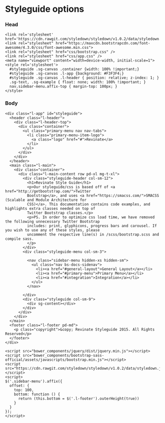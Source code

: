 # Styleguide options

### Head
    <link rel='stylesheet' href='https://cdn.rawgit.com/styledown/styledown/v1.0.2/data/styledown.css'>
    <link rel="stylesheet" href="https://maxcdn.bootstrapcdn.com/font-awesome/4.3.0/css/font-awesome.min.css">
    <link rel="stylesheet" href="css/bootstrap.css" />
    <link rel="stylesheet" href="css/app.css" />
    <meta name="viewport" content="width=device-width, initial-scale=1">
    <style rel='stylesheet'>
      #styleguide .sg-canvas .container {width: 100% !important;}
      #styleguide .sg-canvas .l-app {background: #F3F3F4;}
      #styleguide .sg-canvas .l-header { position: relative; z-index: 1; }
      .sg-text, .sg-example { float: none; width: 100% !important; }
      nav.sidebar-menu.affix-top { margin-top: 100px; }
    </style>

### Body

    <div class="l-app" id="styleguide">
      <header class="l-header">
        <div class="l-header-top">
          <div class="container">
            <ul class="primary-menu nav nav-tabs">
              <li class="primary-menu-item-logo">
                <a class="logo" href="#">Revinate</a>
              </li>
            </ul>
          </div>
        </div>
      </header>
      <main class="l-main">
        <div class="container">
          <div class="l-main-content row pd-xl mg-t-xl">
            <div class="styleguide-header col-sm-12">
              <h1>Revinate Style Guide</h1>
              <p>Our styleguide/css is based off of <a href="http://getbootstrap.com/">Twitter
              Bootstrap</a>, and uses <a href="https://smacss.com/">SMACSS (Scalable and Module Architecture for
              CSS)</a>. This documentation contains code examples, and highlights extra classes needed on top of
              Twitter Bootstrap classes.</p>
              <p>PS. In order to optimize css load time, we have removed the following unnecessary Twitter Bootstrap
              includes: print, glyphicons, progress bars and carousel. If you wish to use any of these styles, please
              uncomment the respective line(s) in /scss/bootstrap.scss and compile sass.
              </p>
            </div>
            <div class="styleguide-menu col-sm-3">

              <nav class="sidebar-menu hidden-xs hidden-sm">
                <ul class="nav bs-docs-sidenav">
                  <li><a href="#general-layout">General Layout</a></li>
                  <li><a href="#primary-menu">Primary Menu</a></li>
                  <li><a href="#integration">Integration</a></li>
                </ul>
              </nav>

            </div>
            <div class="styleguide col-sm-9">
              <div sg-content></div>
            </div>
          </div>
        </div>
      </main>
      <footer class="l-footer pd-md">
        <p class="copyright">&copy; Revinate Styleguide 2015. All Rights Reserved</p>
      </footer>
    </div>

    <script src="bower_components/jquery/dist/jquery.min.js"></script>
    <script src="bower_components/bootstrap-sass-official/assets/javascripts/bootstrap.min.js"></script>
    <script src="https://cdn.rawgit.com/styledown/styledown/v1.0.2/data/styledown.js"></script>
    <script>
    $('.sidebar-menu').affix({
      offset: {
        top: 100,
        bottom: function () {
          return (this.bottom = $('.l-footer').outerHeight(true))
        }
      }
    });
    </script>